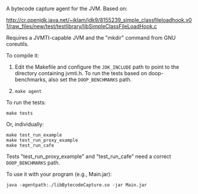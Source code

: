 A bytecode capture agent for the JVM. Based on:

  http://cr.openjdk.java.net/~iklam/jdk9/8155239_simple_classfileloadhook.v01/raw_files/new/test/testlibrary/libSimpleClassFileLoadHook.c

Requires a JVMTI-capable JVM and the "mkdir" command from GNU coreutils.

To compile it:

1. Edit the Makefile and configure the ```JDK_INCLUDE``` path to point to the
directory containing jvmti.h. To run the tests based on
doop-benchmarks, also set the ```DOOP_BENCHMARKS``` path.

2. ```make agent```

To run the tests:

```make tests```

Or, individually:

```
make test_run_example
make test_run_proxy_example
make test_run_cafe
```

Tests "test_run_proxy_example" and "test_run_cafe" need a correct
```DOOP_BENCHMARKS``` path.

To use it with your program (e.g., Main.jar):

```
java -agentpath:./libBytecodeCapture.so -jar Main.jar
```